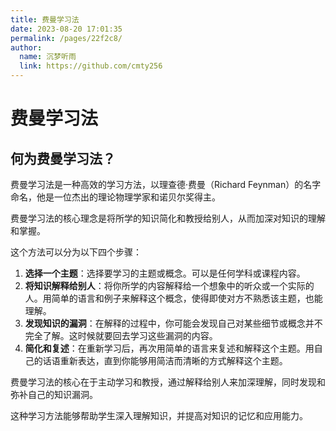 ```yaml
---
title: 费曼学习法
date: 2023-08-20 17:01:35
permalink: /pages/22f2c8/
author: 
  name: 沉梦听雨
  link: https://github.com/cmty256
---
```

# 费曼学习法

## 何为费曼学习法？

费曼学习法是一种高效的学习方法，以理查德·费曼（Richard Feynman）的名字命名，他是一位杰出的理论物理学家和诺贝尔奖得主。

费曼学习法的核心理念是将所学的知识简化和教授给别人，从而加深对知识的理解和掌握。

这个方法可以分为以下四个步骤：

1. **选择一个主题**：选择要学习的主题或概念。可以是任何学科或课程内容。
2. **将知识解释给别人**：将你所学的内容解释给一个想象中的听众或一个实际的人。用简单的语言和例子来解释这个概念，使得即使对方不熟悉该主题，也能理解。
3. **发现知识的漏洞**：在解释的过程中，你可能会发现自己对某些细节或概念并不完全了解。这时候就要回去学习这些漏洞的内容。
4. **简化和复述**：在重新学习后，再次用简单的语言来复述和解释这个主题。用自己的话语重新表达，直到你能够用简洁而清晰的方式解释这个主题。

费曼学习法的核心在于主动学习和教授，通过解释给别人来加深理解，同时发现和弥补自己的知识漏洞。

这种学习方法能够帮助学生深入理解知识，并提高对知识的记忆和应用能力。